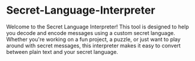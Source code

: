 # Secret-Language-Interpreter
Welcome to the Secret Language Interpreter! This tool is designed to help you decode and encode messages using a custom secret language. Whether you're working on a fun project, a puzzle, or just want to play around with secret messages, this interpreter makes it easy to convert between plain text and your secret language.
